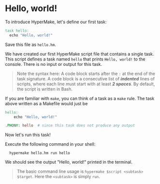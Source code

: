 # Hello, world!

To introduce HyperMake, let's define our first task:


```makefile
task hello:
  echo "Hello, world!"
```

Save this file as `hello.hm`. 

We have created our first HyperMake script file that contains a single task.
This script defines a task named `hello` that prints `Hello, world!` to the console. There is no input or output for this task.

> Note the syntax here: A code block starts after the `:` at the end of the task signature.
> A code block is a consecutive list of ***indented*** lines of scripts, where each line must start with at least ***2 spaces***.
> By default, the script is written in Bash.

If you are familiar with `make`, you can think of a task as a `make` rule. The task above written as a Makefile would just be
```makefile
hello:
    echo "Hello, world!"

.PHONY: hello  # since this task does not produce any output
```

Now let's run this task!

Execute the following command in your shell:
```shell
  hypermake hello.hm run hello 
```
We should see the output "Hello, world!" printed in the terminal.

> The basic command line usage is `hypermake $script <subtask> $target`. Here the `<subtask>` is simply `run`.

